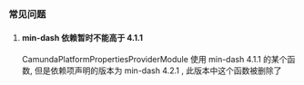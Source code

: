 ### 常见问题
1. #### min-dash 依赖暂时不能高于 4.1.1

   CamundaPlatformPropertiesProviderModule 使用 min-dash 4.1.1 的某个函数, 但是依赖项声明的版本为 min-dash 4.2.1 , 此版本中这个函数被删除了